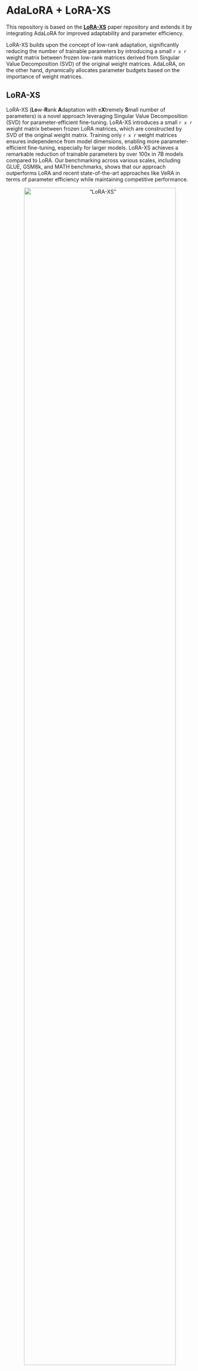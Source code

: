 # AdaLoRA + LoRA-XS
This repository is based on the [**LoRA-XS**](https://github.com/MohammadrezaBanaei/LoRA-XS) paper repository and extends it by integrating AdaLoRA for improved adaptability and parameter efficiency.  

LoRA-XS builds upon the concept of low-rank adaptation, significantly reducing the number of trainable parameters by introducing a small `r x r` weight matrix between frozen low-rank matrices derived from Singular Value Decomposition (SVD) of the original weight matrices. AdaLoRA, on the other hand, dynamically allocates parameter budgets based on the importance of weight matrices.

## LoRA-XS

LoRA-XS (**Lo**w-**R**ank **A**daptation with e**X**tremely **S**mall number of parameters) is a novel approach leveraging Singular Value Decomposition (SVD) for parameter-efficient fine-tuning. LoRA-XS introduces a small `r x r` weight matrix between frozen LoRA matrices, which are constructed by SVD of the original weight matrix. Training only `r x r` weight matrices ensures independence from model dimensions, enabling more parameter-efficient fine-tuning, especially for larger models. LoRA-XS achieves a remarkable reduction of trainable parameters by over 100x in 7B models compared to LoRA. Our benchmarking across various scales, including GLUE, GSM8k, and MATH benchmarks, shows that our approach outperforms LoRA and recent state-of-the-art approaches like VeRA in terms of parameter efficiency while maintaining competitive performance.

<p align="center">
  <img src="https://raw.githubusercontent.com/MohammadrezaBanaei/LoRA-XS/refs/heads/main/assets/LoRA_versus_LoRAxs.png" alt=“LoRA-XS” width=90%>
  <br> Visual comparison of LoRA and <b>LoRA-XS</b> techniques. The key distinction of LoRA-XS lies in its use of a small<br> trainable matrix <b>R</b> between frozen low-rank matrices A and B derived from truncated SVD of pretrained weights.
</p>
  
The goal of this project is to combine LoRA-XS's parameter efficiency with AdaLoRA's dynamic adaptability, optimizing parameter usage and improving fine-tuning performance, especially in resource-constrained environments.

## Adaptive Rank Allocation

The approach employs a trainable parameter `w` for each weight matrix to determine its rank. For `N` trainable matrices `A1, A2, ..., An`, corresponding rank allocation weights `w1, w2, ..., wn` are assigned.  

Initially, the rank values are continuous, and masks applied to the weight matrices are non-discrete. Through training, the rank allocation stabilizes, and the masks transition to discrete values, enabling adaptive rank allocation.


## Requirements
We recommend running the scripts inside a conda environment.
You can run the following commands to create the conda environment, as well as installing needed libraries:
```bash
git clone https://github.com/MohammadrezaBanaei/LoRA-XS.git
conda create -n loraxs python=3.8.13
conda activate loraxs
cd LoRA-XS ; pip install -r requirements.txt
```
## Quickstart
LoRA-XS is built on top of HuggingFace Transformers and PEFT libraries. As demonstrated below, LoRA modules are first
added to the model as usual. Then, the `find_and_initialize` function will go through LoRA modules and transform each
to a **LoRA-XS** module, which involves computing a truncated SVD of the pretrained weights for the frozen A/B matrices,
as well as injecting r*r matrix (i.e., matrix **R** in the above figure) into the module.
The only needed file is a config file indicating the needed SVD arguments for initialization which is provided in the
`config` directory.
```bash
from peft import LoraConfig, get_peft_model
from utils.initialization_utils import find_and_initialize  # used to transform LoRA to LoRA-XS 
config = LoraConfig(
    r=lora_rank,
    target_modules=lora_target_modules,
    task_type="CAUSAL_LM", # assuming a decoder-only model in this example
        )
model = get_peft_model(model, config)

with open("config/reconstruct_config.yaml", 'r') as stream:
    reconstr_config = yaml.load(stream, Loader=yaml.FullLoader)
    
adapter_name = "default"  # assuming a single LoRA adapter per module should be transformed to LoRA-XS
peft_config_dict = {adapter_name: lora_config}

# specifying LoRA rank for the SVD initialization
reconstr_config['svd']['rank'] = lora_rank
    
find_and_initialize(
    model, peft_config_dict, adapter_name=adapter_name, reconstr_type='svd',
    writer=None, reconstruct_config=reconstr_config
    )

# perform training...

# LoRA-XS can be merged into the base model using `merge_and_unload` functionality of PEFT
model = model.merge_and_unload() 


```
## Adaptive Rank Allocation Experiments
To reproduce results for CoLA, run the following script:
### Static memory
```bash
  python scripts/run_glue_adaptive.py --target_task cola --wandb_disabled False --rank_allocation_learning_rate 0.002 --epoch 50 --rank_min 5 --rank_average 20
```
### Dynamically decreasing memory
```bash
  python scripts/run_glue_adaptive.py --target_task cola --wandb_disabled False --rank_allocation_learning_rate 0.001 --epoch 50 --rank_min 5 --rank_average 20 --rank_start 40 &
```

## GLUE Experiments
**Note**: Feel free to limit the grid search in the following scripts if you want to train the model with a specific hyperparameter.
### Training from scratch
To reproduce our GLUE results for CoLA, SST-2 and QNLI tasks, please run the `scripts/run_glue.py` script as follows (using QNLI dataset as an example):
```bash
python scripts/run_glue.py --target_task qnli
```
### Training from MNLI-tuned models
Similar to previous work, the GLUE experiments on MRPC, RTE and STS-B tasks are initialized from an MNLI-tuned model.
Please run the `scripts/run_glue_pretrained.py` script as follows (using MRPC dataset as an example).
Please note that you need to put your MNLI-tuned models in the `model_checkpoints` directory before running the script. We provide MNLI-tuned (using LoRA-XS) checkpoints with various ranks for the RoBERTa-large model [here](https://drive.google.com/drive/folders/1qGeAvSvG-iRhTopyhIhi55LIUoRSsMob?usp=share_link).
```bash
python scripts/run_glue_pretrained.py --target_task mrpc
```
### Random versus SVD-based initialization
In order to run the LoRA-XS training with a random initialization (instead of the SVD-based initialization),
please run the following script (using QNLI as an example):
```bash
python scripts/run_glue_no_svd.py --target_task qnli
```
## Instruction Tuning Experiments
In order to run the instruction tuning experiments in the paper, please have a look at the following sections.
### Instruction Tuning for Mathematical Reasoning
In these set of experiments, the model is first trained on the MetaMathQA dataset
and then evaluated on GSM8K and MATH benchmarks.
Please run the following bash script for fine-tuning and evaluation of a decoder-only model.
If you want to fine-tune a different pre-trained model (current default is the Mistral-7B model),
feel free to change the `BASE_MODEL` variable in the `scripts/run_math_tuning.sh` script.
```bash
bash scripts/run_math_tuning.sh 
```
### Instruction Tuning for Commonsense Reasoning
#### Commonsense Data
In order to run the commonsense experiments please download the necessary data as follows.

First, download the fine-tuning [dataset](https://github.com/AGI-Edgerunners/LLM-Adapters/blob/main/ft-training_set/commonsense_170k.json)
and put it in the `data/commonsense` directory.
For evaluation datasets, you can download needed evaluation dataset from
[here](https://github.com/AGI-Edgerunners/LLM-Adapters/tree/main/dataset)
and then put each dataset into its respective directory in `data/commonsense` .
#### Running Experiments
In these set of experiments, the model is first trained on a mixture of commmonsense reasoning datasets, and then separately
evaluated on eight commonsense datasets.
In order to perform fine-tuning, please run the following bash script.
If you want to fine-tune a different pre-trained model (current default is the LLaMA-3 model),
feel free to change the `BASE_MODEL` variable in the `scripts/run_commonsense_tuning.sh` script. 
```bash
bash scripts/run_commonsense_tuning.sh LORA_RANK LORA_ALPHA OUTPUT_MODEL_PATH 0
```
A typical fine-tuning experiment can be done with `LORA_RANK` of 32
and `LORA_ALPHA` of 64.
Once the model is fine-tuned, pass the desired LoRA-XS checkpoint to the
`scripts/run_commonsense_evaluate.sh` bash script for model evaluation.
For instance, for evaluating a LLaMA-3 model with a desired LoRA-XS checkpoint,
please run the script as:
```bash
bash scripts/run_commonsense_evaluate.sh meta-llama/Meta-Llama-3-8B PATH_TO_LORAXS_CHECKPOINT 0
```
## Citation
If you use this code for your research, please cite the following paper:
```
@article{balazy2024lora,
  title={LoRA-XS: Low-Rank Adaptation with Extremely Small Number of Parameters},
  author={Ba{\l}azy, Klaudia and Banaei, Mohammadreza and Aberer, Karl and Tabor, Jacek},
  journal={arXiv preprint arXiv:2405.17604},
  year={2024}
}
```

## References  
- [**LoRA-XS**: Low-Rank Adaptation with Extremely Small Number of Parameters](https://arxiv.org/abs/2405.17604)  
- [**AdaLoRA**: Adaptive Low-Rank Fine-Tuning for Efficient Model Training](https://arxiv.org/pdf/2303.10512)  

